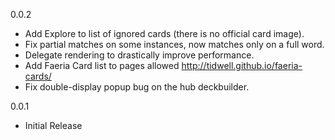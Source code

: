 0.0.2
- Add Explore to list of ignored cards (there is no official card image).
- Fix partial matches on some instances, now matches only on a full word.
- Delegate rendering to drastically improve performance.
- Add Faeria Card list to pages allowed http://tidwell.github.io/faeria-cards/
- Fix double-display popup bug on the hub deckbuilder.

0.0.1
- Initial Release
